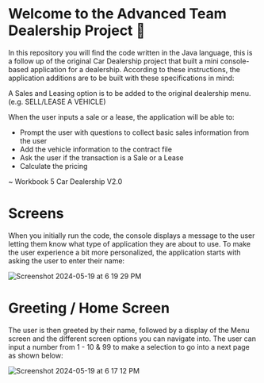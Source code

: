 # Welcome to the Advanced Team Dealership Project 🚗

In this repository you will find the code written in the Java language, this is a follow up of the original Car Dealership project that built a mini console-based application for a dealership. According to these instructions, the application additions are to be built with these specifications in mind:

A Sales and Leasing option is to be added to the original dealership menu. (e.g. SELL/LEASE A VEHICLE)

When the user inputs a sale or a lease, the application will be able to:
- Prompt the user with questions to collect basic sales information from the user
- Add the vehicle information to the contract file
- Ask the user if the transaction is a Sale or a Lease
- Calculate the pricing

~ Workbook 5 Car Dealership V2.0

# Screens
When you initially run the code, the console displays a message to the user letting them know what type of application they are about to use. To make the user experience a bit more personalized, the application starts with asking the user to enter their name:

![Screenshot 2024-05-19 at 6 19 29 PM](https://github.com/Reyna221b/team-car-dealership/assets/99916123/97ae3180-0028-43fc-bced-761f1fb17adc)

# Greeting / Home Screen
The user is then greeted by their name, followed by a display of the Menu screen and the different screen options you can navigate into. The user can input a number from 1 - 10 & 99 to make a selection to go into a next page as shown below:

![Screenshot 2024-05-19 at 6 17 12 PM](https://github.com/Reyna221b/team-car-dealership/assets/99916123/5db5a307-5a5a-478b-a0b8-4db893c59de0)

